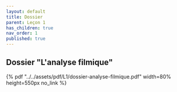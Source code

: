 ```yaml
---
layout: default
title: Dossier
parent: Leçon 1
has_children: true
nav_order: 1
published: true
---
```

## Dossier "L'analyse filmique"

{% pdf "../../assets/pdf/L1/dossier-analyse-filmique.pdf" width=80% height=550px no_link %}
